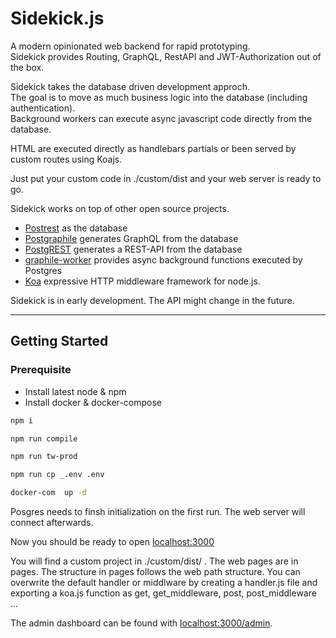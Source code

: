 # Sidekick.js
A modern opinionated web backend for rapid prototyping.  
Sidekick provides Routing, GraphQL, RestAPI and JWT-Authorization out of the box.

Sidekick takes the database driven development approch.  
The goal is to move as much business logic into the database (including authentication).  
Background workers can execute async javascript code directly from the database.  

HTML are executed directly as handlebars partials or been served by custom routes using Koajs.

Just put your custom code in ./custom/dist and your web server is ready to go.

Sidekick works on top of other open source projects.
- [Postrest](https://www.postgresql.org/) as the database
- [Postgraphile](https://github.com/graphile/postgraphile) generates GraphQL from the database
- [PostgREST](https://github.com/PostgREST/postgrest) generates a REST-API from the database
- [graphile-worker](https://github.com/graphile/worker/) provides async background functions executed by Postgres
- [Koa](https://github.com/koajs/koa/) expressive HTTP middleware framework for node.js.

Sidekick is in early development. The API might change in the future.

---

## Getting Started  
### Prerequisite  
- Install latest node & npm
- Install docker & docker-compose


```bash
npm i
```

```bash
npm run compile
```

``` bash
npm run tw-prod
```

```bash
npm run cp _.env .env
```

```bash
docker-com  up -d
```

Posgres needs to finsh initialization on the first run. The web server will connect afterwards.

Now you should be ready to open [localhost:3000](http://localhost:3000/)

You will find a custom project in ./custom/dist/ .
The web pages are in pages.
The structure in pages follows the web path structure. You can overwrite the default handler or middlware by creating a handler.js file and exporting a koa.js function as get, get_middleware, post, post_middleware ...

The admin dashboard can be found with [localhost:3000/admin](https://localhost:3000/admin).

